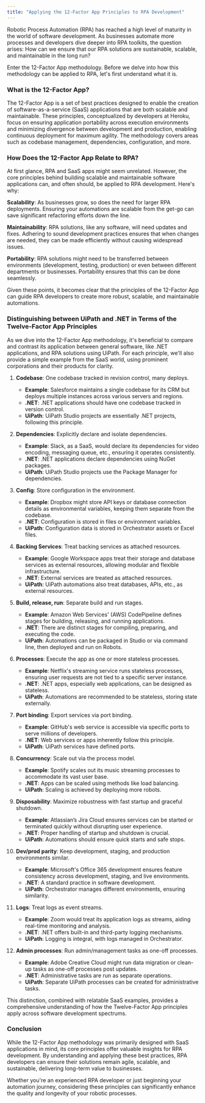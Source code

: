 ```yaml
---
title: "Applying the 12-Factor App Principles to RPA Development"
---
```


Robotic Process Automation (RPA) has reached a high level of maturity in the world of software development. As businesses automate more processes and developers dive deeper into RPA toolkits, the question arises: How can we ensure that our RPA solutions are sustainable, scalable, and maintainable in the long run?

Enter the 12-Factor App methodology. Before we delve into how this methodology can be applied to RPA, let's first understand what it is.

### What is the 12-Factor App?

The 12-Factor App is a set of best practices designed to enable the creation of software-as-a-service (SaaS) applications that are both scalable and maintainable. These principles, conceptualized by developers at Heroku, focus on ensuring application portability across execution environments and minimizing divergence between development and production, enabling continuous deployment for maximum agility. The methodology covers areas such as codebase management, dependencies, configuration, and more.

### How Does the 12-Factor App Relate to RPA?

At first glance, RPA and SaaS apps might seem unrelated. However, the core principles behind building scalable and maintainable software applications can, and often should, be applied to RPA development. Here's why:

**Scalability**: As businesses grow, so does the need for larger RPA deployments. Ensuring your automations are scalable from the get-go can save significant refactoring efforts down the line.

**Maintainability**: RPA solutions, like any software, will need updates and fixes. Adhering to sound development practices ensures that when changes are needed, they can be made efficiently without causing widespread issues.

**Portability**: RPA solutions might need to be transferred between environments (development, testing, production) or even between different departments or businesses. Portability ensures that this can be done seamlessly.

Given these points, it becomes clear that the principles of the 12-Factor App can guide RPA developers to create more robust, scalable, and maintainable automations.

### **Distinguishing between UiPath and .NET in Terms of the Twelve-Factor App Principles**

As we dive into the 12-Factor App methodology, it's beneficial to compare and contrast its application between general software, like .NET applications, and RPA solutions using UiPath. For each principle, we'll also provide a simple example from the SaaS world, using prominent corporations and their products for clarity.

1. **Codebase**: One codebase tracked in revision control, many deploys.

   - **Example**: Salesforce maintains a single codebase for its CRM but deploys multiple instances across various servers and regions.
   - **.NET**: .NET applications should have one codebase tracked in version control.
   - **UiPath**: UiPath Studio projects are essentially .NET projects, following this principle.

2. **Dependencies**: Explicitly declare and isolate dependencies.

   - **Example**: Slack, as a SaaS, would declare its dependencies for video encoding, messaging queue, etc., ensuring it operates consistently.
   - **.NET**: .NET applications declare dependencies using NuGet packages.
   - **UiPath**: UiPath Studio projects use the Package Manager for dependencies.

3. **Config**: Store configuration in the environment.

   - **Example**: Dropbox might store API keys or database connection details as environmental variables, keeping them separate from the codebase.
   - **.NET**: Configuration is stored in files or environment variables.
   - **UiPath**: Configuration data is stored in Orchestrator assets or Excel files.

4. **Backing Services**: Treat backing services as attached resources.

   - **Example**: Google Workspace apps treat their storage and database services as external resources, allowing modular and flexible infrastructure.
   - **.NET**: External services are treated as attached resources.
   - **UiPath**: UiPath automations also treat databases, APIs, etc., as external resources.

5. **Build, release, run**: Separate build and run stages.

   - **Example**: Amazon Web Services' (AWS) CodePipeline defines stages for building, releasing, and running applications.
   - **.NET**: There are distinct stages for compiling, preparing, and executing the code.
   - **UiPath**: Automations can be packaged in Studio or via command line, then deployed and run on Robots.

6. **Processes**: Execute the app as one or more stateless processes.

   - **Example**: Netflix's streaming service runs stateless processes, ensuring user requests are not tied to a specific server instance.
   - **.NET**: .NET apps, especially web applications, can be designed as stateless.
   - **UiPath**: Automations are recommended to be stateless, storing state externally.

7. **Port binding**: Export services via port binding.

   - **Example**: GitHub's web service is accessible via specific ports to serve millions of developers.
   - **.NET**: Web services or apps inherently follow this principle.
   - **UiPath**: UiPath services have defined ports.

8. **Concurrency**: Scale out via the process model.

   - **Example**: Spotify scales out its music streaming processes to accommodate its vast user base.
   - **.NET**: Apps can be scaled using methods like load balancing.
   - **UiPath**: Scaling is achieved by deploying more robots.

9. **Disposability**: Maximize robustness with fast startup and graceful shutdown.

   - **Example**: Atlassian’s Jira Cloud ensures services can be started or terminated quickly without disrupting user experience.
   - **.NET**: Proper handling of startup and shutdown is crucial.
   - **UiPath**: Automations should ensure quick starts and safe stops.

10. **Dev/prod parity**: Keep development, staging, and production environments similar.

    - **Example**: Microsoft's Office 365 development ensures feature consistency across development, staging, and live environments.
    - **.NET**: A standard practice in software development.
    - **UiPath**: Orchestrator manages different environments, ensuring similarity.

11. **Logs**: Treat logs as event streams.

    - **Example**: Zoom would treat its application logs as streams, aiding real-time monitoring and analysis.
    - **.NET**: .NET offers built-in and third-party logging mechanisms.
    - **UiPath**: Logging is integral, with logs managed in Orchestrator.

12. **Admin processes**: Run admin/management tasks as one-off processes.

    - **Example**: Adobe Creative Cloud might run data migration or clean-up tasks as one-off processes post updates.
    - **.NET**: Administrative tasks are run as separate operations.
    - **UiPath**: Separate UiPath processes can be created for administrative tasks.

This distinction, combined with relatable SaaS examples, provides a comprehensive understanding of how the Twelve-Factor App principles apply across software development spectrums.

### Conclusion

While the 12-Factor App methodology was primarily designed with SaaS applications in mind, its core principles offer valuable insights for RPA development. By understanding and applying these best practices, RPA developers can ensure their solutions remain agile, scalable, and sustainable, delivering long-term value to businesses.

Whether you're an experienced RPA developer or just beginning your automation journey, considering these principles can significantly enhance the quality and longevity of your robotic processes.
